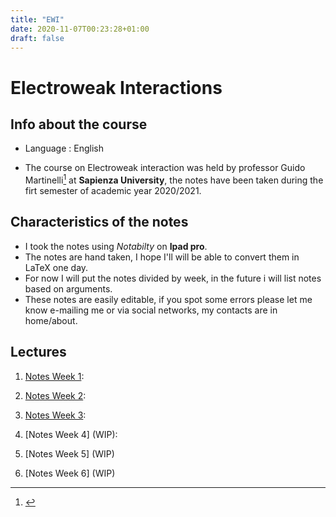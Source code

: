 ```yaml
---
title: "EWI"
date: 2020-11-07T00:23:28+01:00
draft: false
---
```



# Electroweak Interactions

## Info about the course

* Language : English

* The course on Electroweak interaction was held by professor Guido Martinelli[^1] at **Sapienza University**, the notes have been taken during the firt semester of academic year 2020/2021.

## Characteristics of the notes

- I took the notes using _Notabilty_ on **Ipad pro**.
- The notes are hand taken, I hope I'll will be able to convert them in LaTeX one day.
- For now I will put the notes divided by week, in the future i will list notes based on arguments.
- These notes are easily editable, if you spot some errors please let me know e-mailing me or via social networks, my contacts are in home/about. 


## Lectures

1. [Notes Week 1](https://drive.google.com/file/d/1hcOSUcbt5h5Ckw_RHINuR536g-veK4Jl/view?usp=sharing):

2. [Notes Week 2](https://drive.google.com/file/d/1FciF9ie3OQ6_r6LoCw1cFE0lCWeK-auh/view?usp=sharing):

3. [Notes Week 3](https://elearning.uniroma1.it/pluginfile.php/739054/mod_resource/content/):

4. [Notes Week 4] (WIP):

5. [Notes Week 5] (WIP)

6. [Notes Week 6] (WIP)

[^1]: []()